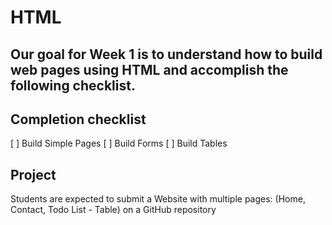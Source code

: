 # HTML

## Our goal for Week 1 is to understand how to build web pages using HTML and accomplish the following checklist.

## Completion checklist 
[ ] Build Simple Pages
[ ] Build Forms
[ ] Build Tables

## Project 
Students are expected to submit a Website with multiple pages: (Home, Contact, Todo List - Table) on a GitHub repository
